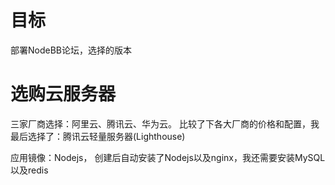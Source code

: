 # 目标
部署NodeBB论坛，选择的版本

# 选购云服务器

三家厂商选择：阿里云、腾讯云、华为云。 比较了下各大厂商的价格和配置，我最后选择了：腾讯云轻量服务器(Lighthouse)

应用镜像：Nodejs， 创建后自动安装了Nodejs以及nginx，我还需要安装MySQL以及redis
